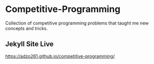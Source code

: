 # Competitive-Programming

Collection of competitive programming problems that taught me new concepts and tricks.

## Jekyll Site Live

https://adzo261.github.io/competitive-programming/
